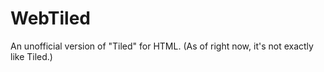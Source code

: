 # WebTiled
An unofficial version of "Tiled" for HTML. (As of right now, it's not exactly like Tiled.)
